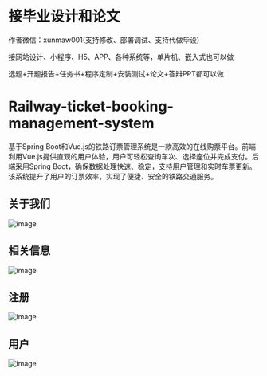 # 接毕业设计和论文
作者微信：xunmaw001(支持修改、部署调试、支持代做毕设)

接网站设计、小程序、H5、APP、各种系统等，单片机、嵌入式也可以做

选题+开题报告+任务书+程序定制+安装测试+论文+答辩PPT都可以做
# Railway-ticket-booking-management-system
基于Spring Boot和Vue.js的铁路订票管理系统是一款高效的在线购票平台。前端利用Vue.js提供直观的用户体验，用户可轻松查询车次、选择座位并完成支付。后端采用Spring Boot，确保数据处理快速、稳定，支持用户管理和实时车票更新。该系统提升了用户的订票效率，实现了便捷、安全的铁路交通服务。
## 关于我们
![image](https://github.com/user-attachments/assets/ef573e4d-99f7-4d8c-9e3a-a35df655b1bf)
## 相关信息
![image](https://github.com/user-attachments/assets/19172e30-4f88-479b-98c1-e2ce9816953b)
## 注册
![image](https://github.com/user-attachments/assets/49efb705-bd5c-47f1-a873-971057c3d358)
## 用户
![image](https://github.com/user-attachments/assets/2198258d-aeff-418c-923b-02307bd10ca0)
